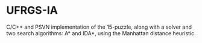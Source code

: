 # UFRGS-IA
C/C++ and PSVN implementation of the 15-puzzle, along with a solver and two search algorithms: A* and IDA*, using the Manhattan distance heuristic.

